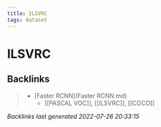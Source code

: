 ```yaml
---
title: ILSVRC
tags: dataset 
---
```


# ILSVRC






























































































## Backlinks

> - [Faster RCNN](Faster RCNN.md)
>   - [[PASCAL VOC]], [[ILSVRC]],  [[COCO]]

_Backlinks last generated 2022-07-26 20:33:15_
